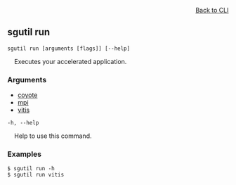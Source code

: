 <div id="readme" class="Box-body readme blob js-code-block-container">
<article class="markdown-body entry-content p-3 p-md-6" itemprop="text">
<p align="right">
<a href="https://github.com/fpgasystems/hacc/blob/main/cli/README.md#cli">Back to CLI</a>
</p>

## sgutil run

<code>sgutil run [arguments [flags]] [--help]</code>
<p>
  &nbsp; &nbsp; Executes your accelerated application.
</p>

### Arguments

* [coyote](./sgutil-run-coyote.md)
* [mpi](./sgutil-run-mpi.md)
* [vitis](./sgutil-run-vitis.md)

<code>-h, --help</code>
<p>
  &nbsp; &nbsp; Help to use this command.
</p>

### Examples
```
$ sgutil run -h
$ sgutil run vitis
```
